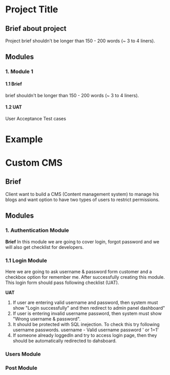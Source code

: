 # Project Title

## Brief about project
Project brief shouldn't be longer than 150 - 200 words (~ 3 to 4 liners).

## Modules 

### 1. Module 1

#### 1.1 Brief
brief shouldn't be longer than 150 - 200 words (~ 3 to 4 liners).
#### 1.2 UAT 
User Acceptance Test cases 

# Example

# Custom CMS

## Brief
Client want to build a CMS (Content management system) to manage his blogs and want option to have two types of users to restrict permissions. 

## Modules

### 1. Authentication Module

**Brief**
In this module we are going to cover login, forgot password and we will also get checklist for developers.

### 1.1  Login Module
Here we are going to ask username & password form customer and a checkbox option for remember me. After successfully creating this module. This login form should pass following checklist (UAT).

**UAT**
1. If user are entering valid username and password, then system must show "Login successfully" and then redirect to admin panel dashboard"
2. If user is entering invalid username password, then system must show "Wrong username & password".
3. It should be protected with SQL inejection. To check this try following username passwords.
   username - Valid username
   password ' or 1=1'
4. If someone already loggedIn and try to access login page, then they should be automatically redirected to dahsboard.   


### Users Module


### Post Module
